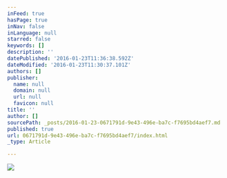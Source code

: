 ```yaml
---
inFeed: true
hasPage: true
inNav: false
inLanguage: null
starred: false
keywords: []
description: ''
datePublished: '2016-01-23T11:36:38.592Z'
dateModified: '2016-01-23T11:30:37.101Z'
authors: []
publisher:
  name: null
  domain: null
  url: null
  favicon: null
title: ''
author: []
sourcePath: _posts/2016-01-23-0671791d-9e43-496e-ba7c-f7695bd4aef7.md
published: true
url: 0671791d-9e43-496e-ba7c-f7695bd4aef7/index.html
_type: Article

---
```

![](https://the-grid-user-content.s3-us-west-2.amazonaws.com/5620cf84-1107-401a-aa5b-ec22de64c817.png)